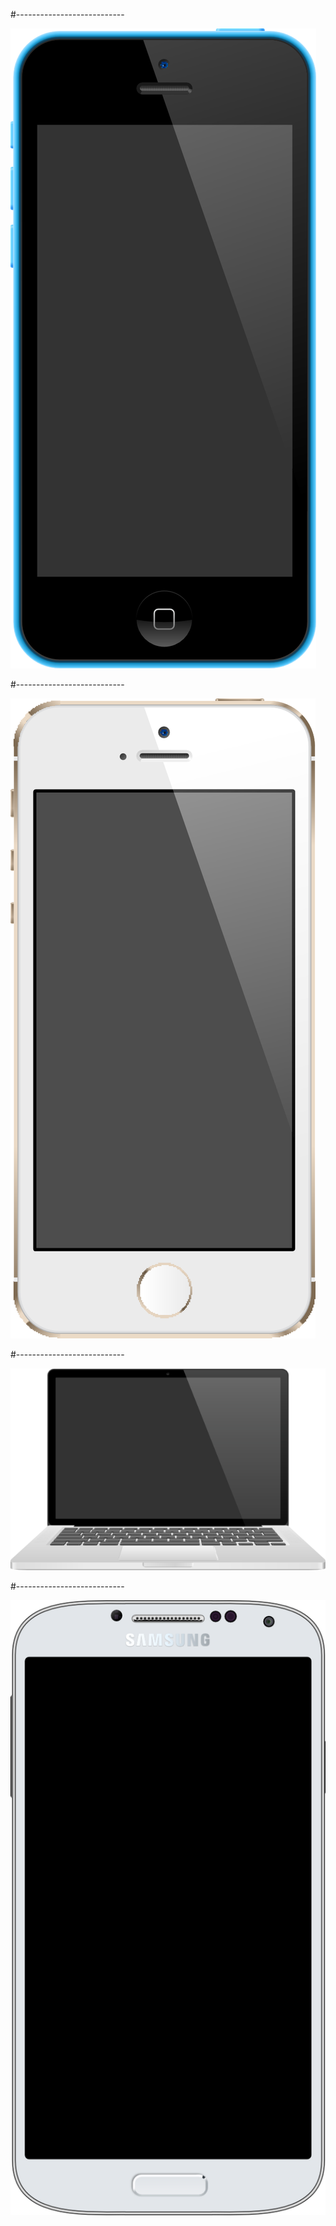 #---------------------------

![photo](iphone5c.png)

#---------------------------

![photo](iphone5s.png)

#---------------------------

![photo](macbookpro.png)

#---------------------------

![photo](Samsung_Galaxy_S4.png)
